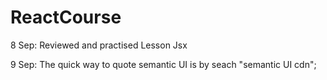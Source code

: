 # ReactCourse
8 Sep:
    Reviewed and practised Lesson Jsx

9 Sep:
	The quick way to quote semantic UI is by seach "semantic UI cdn";
	